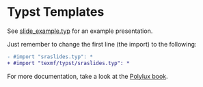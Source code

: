 # Typst Templates

See [slide_example.typ](slide_example.typ) for an example presentation.

Just remember to change the first line (the import) to the following:

```diff
- #import "sraslides.typ": *
+ #import "texmf/typst/sraslides.typ": *
```

For more documentation, take a look at the [Polylux book](https://polylux.dev/book/polylux.html).
